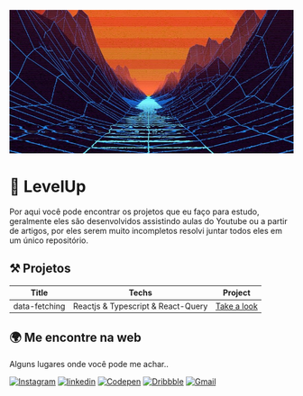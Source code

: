 ![Logo of the project](./docs/imagens/levelup.png)

# 🚀 LevelUp

Por aqui você pode encontrar os projetos que eu faço para estudo, geralmente eles são desenvolvidos assistindo aulas do Youtube ou a partir de artigos, por eles serem muito incompletos resolvi juntar todos eles em um único repositório.

## ⚒️ Projetos

|Title|Techs|Project|
|-----|-----|-------|
|data-fetching| Reactjs & Typescript & React-Query | <a href="./data-fetching">Take a look</a>|


## 🌍 Me encontre na web

  Alguns lugares onde você pode me achar..

<a href="https://www.instagram.com/lucasfernando.dev/" target="_blank" /><img src="https://img.shields.io/badge/Instagram-E4405F?style=for-the-badge&logo=instagram&logoColor=white" alt="Instagram"/></a>
<a href="https://www.linkedin.com/in/frontlucasfernandodev/" target="_blank" /><img src="https://img.shields.io/badge/LinkedIn-0077B5?style=for-the-badge&logo=linkedin&logoColor=white" alt="linkedin"/></a>
<a href="https://codepen.io/lucasfernandodev" target="_blank" /><img src="https://img.shields.io/badge/Codepen-000000?style=for-the-badge&logo=codepen&logoColor=white" alt="Codepen"/></a>
<a href="https://dribbble.com/lucasfernandodev"><img src="https://img.shields.io/badge/Dribbble-EA4C89?style=for-the-badge&logo=dribbble&logoColor=white" alt="Dribbble"/></a>
<a href="mailto:lucasfernando.dev@gmail.com" target="_blank" /><img src="https://img.shields.io/badge/Gmail-D14836?style=for-the-badge&logo=gmail&logoColor=white" alt="Gmail"/></a>
